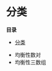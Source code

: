 # 分类
<!-- START doctoc generated TOC please keep comment here to allow auto update -->
<!-- DON'T EDIT THIS SECTION, INSTEAD RE-RUN doctoc TO UPDATE -->
**目录**

- [分类](#%E5%88%86%E7%B1%BB)

<!-- END doctoc generated TOC please keep comment here to allow auto update -->


- 均衡性数对
- 均衡性三数组
